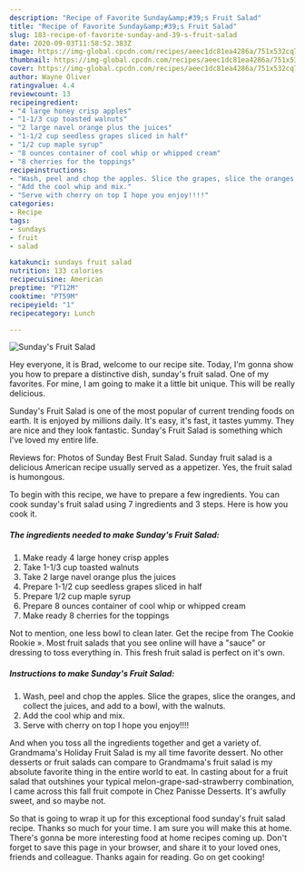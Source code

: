 ```yaml
---
description: "Recipe of Favorite Sunday&amp;#39;s Fruit Salad"
title: "Recipe of Favorite Sunday&amp;#39;s Fruit Salad"
slug: 183-recipe-of-favorite-sunday-and-39-s-fruit-salad
date: 2020-09-03T11:58:52.383Z
image: https://img-global.cpcdn.com/recipes/aeec1dc81ea4286a/751x532cq70/sundays-fruit-salad-recipe-main-photo.jpg
thumbnail: https://img-global.cpcdn.com/recipes/aeec1dc81ea4286a/751x532cq70/sundays-fruit-salad-recipe-main-photo.jpg
cover: https://img-global.cpcdn.com/recipes/aeec1dc81ea4286a/751x532cq70/sundays-fruit-salad-recipe-main-photo.jpg
author: Wayne Oliver
ratingvalue: 4.4
reviewcount: 13
recipeingredient:
- "4 large honey crisp apples"
- "1-1/3 cup toasted walnuts"
- "2 large navel orange plus the juices"
- "1-1/2 cup seedless grapes sliced in half"
- "1/2 cup maple syrup"
- "8 ounces container of cool whip or whipped cream"
- "8 cherries for the toppings"
recipeinstructions:
- "Wash, peel and chop the apples. Slice the grapes, slice the oranges, and collect the juices, and add to a bowl, with the walnuts."
- "Add the cool whip and mix."
- "Serve with cherry on top I hope you enjoy!!!!"
categories:
- Recipe
tags:
- sundays
- fruit
- salad

katakunci: sundays fruit salad 
nutrition: 133 calories
recipecuisine: American
preptime: "PT12M"
cooktime: "PT59M"
recipeyield: "1"
recipecategory: Lunch

---
```



![Sunday&#39;s Fruit Salad](https://img-global.cpcdn.com/recipes/aeec1dc81ea4286a/751x532cq70/sundays-fruit-salad-recipe-main-photo.jpg)

Hey everyone, it is Brad, welcome to our recipe site. Today, I'm gonna show you how to prepare a distinctive dish, sunday&#39;s fruit salad. One of my favorites. For mine, I am going to make it a little bit unique. This will be really delicious.

Sunday&#39;s Fruit Salad is one of the most popular of current trending foods on earth. It is enjoyed by millions daily. It's easy, it's fast, it tastes yummy. They are nice and they look fantastic. Sunday&#39;s Fruit Salad is something which I've loved my entire life.

Reviews for: Photos of Sunday Best Fruit Salad. Sunday fruit salad is a delicious American recipe usually served as a appetizer. Yes, the fruit salad is humongous.


To begin with this recipe, we have to prepare a few ingredients. You can cook sunday&#39;s fruit salad using 7 ingredients and 3 steps. Here is how you cook it.

##### The ingredients needed to make Sunday&#39;s Fruit Salad:

1. Make ready 4 large honey crisp apples
1. Take 1-1/3 cup toasted walnuts
1. Take 2 large navel orange plus the juices
1. Prepare 1-1/2 cup seedless grapes sliced in half
1. Prepare 1/2 cup maple syrup
1. Prepare 8 ounces container of cool whip or whipped cream
1. Make ready 8 cherries for the toppings


Not to mention, one less bowl to clean later. Get the recipe from The Cookie Rookie ». Most fruit salads that you see online will have a &#34;sauce&#34; or dressing to toss everything in. This fresh fruit salad is perfect on it&#39;s own. 

##### Instructions to make Sunday&#39;s Fruit Salad:

1. Wash, peel and chop the apples. Slice the grapes, slice the oranges, and collect the juices, and add to a bowl, with the walnuts.
1. Add the cool whip and mix.
1. Serve with cherry on top I hope you enjoy!!!!


And when you toss all the ingredients together and get a variety of. Grandmama&#39;s Holiday Fruit Salad is my all time favorite dessert. No other desserts or fruit salads can compare to Grandmama&#39;s fruit salad is my absolute favorite thing in the entire world to eat. In casting about for a fruit salad that outshines your typical melon-grape-sad-strawberry combination, I came across this fall fruit compote in Chez Panisse Desserts. It&#39;s awfully sweet, and so maybe not. 

So that is going to wrap it up for this exceptional food sunday&#39;s fruit salad recipe. Thanks so much for your time. I am sure you will make this at home. There's gonna be more interesting food at home recipes coming up. Don't forget to save this page in your browser, and share it to your loved ones, friends and colleague. Thanks again for reading. Go on get cooking!
